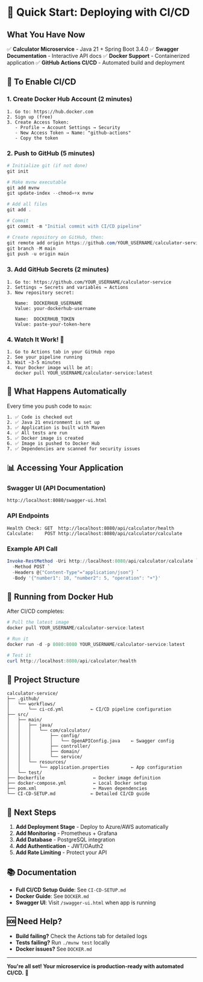 # 🚀 Quick Start: Deploying with CI/CD

## What You Have Now

✅ **Calculator Microservice** - Java 21 + Spring Boot 3.4.0
✅ **Swagger Documentation** - Interactive API docs
✅ **Docker Support** - Containerized application
✅ **GitHub Actions CI/CD** - Automated build and deployment

## 📝 To Enable CI/CD

### 1. Create Docker Hub Account (2 minutes)

```
1. Go to: https://hub.docker.com
2. Sign up (free)
3. Create Access Token:
   - Profile → Account Settings → Security
   - New Access Token → Name: "github-actions"
   - Copy the token
```

### 2. Push to GitHub (5 minutes)

```powershell
# Initialize git (if not done)
git init

# Make mvnw executable
git add mvnw
git update-index --chmod=+x mvnw

# Add all files
git add .

# Commit
git commit -m "Initial commit with CI/CD pipeline"

# Create repository on GitHub, then:
git remote add origin https://github.com/YOUR_USERNAME/calculator-service.git
git branch -M main
git push -u origin main
```

### 3. Add GitHub Secrets (2 minutes)

```
1. Go to: https://github.com/YOUR_USERNAME/calculator-service
2. Settings → Secrets and variables → Actions
3. New repository secret:
   
   Name:  DOCKERHUB_USERNAME
   Value: your-dockerhub-username
   
   Name:  DOCKERHUB_TOKEN
   Value: paste-your-token-here
```

### 4. Watch It Work! 🎉

```
1. Go to Actions tab in your GitHub repo
2. See your pipeline running
3. Wait ~3-5 minutes
4. Your Docker image will be at:
   docker pull YOUR_USERNAME/calculator-service:latest
```

## 🔄 What Happens Automatically

Every time you push code to `main`:

```
1. ✅ Code is checked out
2. ✅ Java 21 environment is set up
3. ✅ Application is built with Maven
4. ✅ All tests are run
5. ✅ Docker image is created
6. ✅ Image is pushed to Docker Hub
7. ✅ Dependencies are scanned for security issues
```

## 📊 Accessing Your Application

### Swagger UI (API Documentation)
```
http://localhost:8080/swagger-ui.html
```

### API Endpoints
```
Health Check: GET  http://localhost:8080/api/calculator/health
Calculate:    POST http://localhost:8080/api/calculator/calculate
```

### Example API Call
```powershell
Invoke-RestMethod -Uri http://localhost:8080/api/calculator/calculate `
  -Method POST `
  -Headers @{"Content-Type"="application/json"} `
  -Body '{"number1": 10, "number2": 5, "operation": "+"}'
```

## 🐳 Running from Docker Hub

After CI/CD completes:

```powershell
# Pull the latest image
docker pull YOUR_USERNAME/calculator-service:latest

# Run it
docker run -d -p 8080:8080 YOUR_USERNAME/calculator-service:latest

# Test it
curl http://localhost:8080/api/calculator/health
```

## 📁 Project Structure

```
calculator-service/
├── .github/
│   └── workflows/
│       └── ci-cd.yml          ← CI/CD pipeline configuration
├── src/
│   ├── main/
│   │   ├── java/
│   │   │   └── com/calculator/
│   │   │       ├── config/
│   │   │       │   └── OpenAPIConfig.java    ← Swagger config
│   │   │       ├── controller/
│   │   │       ├── domain/
│   │   │       └── service/
│   │   └── resources/
│   │       └── application.properties        ← App configuration
│   └── test/
├── Dockerfile                  ← Docker image definition
├── docker-compose.yml          ← Local Docker setup
├── pom.xml                     ← Maven dependencies
└── CI-CD-SETUP.md             ← Detailed CI/CD guide
```

## 🎯 Next Steps

1. **Add Deployment Stage** - Deploy to Azure/AWS automatically
2. **Add Monitoring** - Prometheus + Grafana
3. **Add Database** - PostgreSQL integration
4. **Add Authentication** - JWT/OAuth2
5. **Add Rate Limiting** - Protect your API

## 📚 Documentation

- **Full CI/CD Setup Guide**: See `CI-CD-SETUP.md`
- **Docker Guide**: See `DOCKER.md`
- **Swagger UI**: Visit `/swagger-ui.html` when app is running

## 🆘 Need Help?

- **Build failing?** Check the Actions tab for detailed logs
- **Tests failing?** Run `./mvnw test` locally
- **Docker issues?** See `DOCKER.md`

---

**You're all set! Your microservice is production-ready with automated CI/CD.** 🚀
